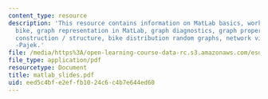 ```yaml
---
content_type: resource
description: 'This resource contains information on MatLab basics, working example:
  bike, graph representation in MatLab, graph diagnostics, graph properties, graph
  construction / structure, bike distribution random graphs, network visualization
  -Pajek.'
file: /media/https%3A/open-learning-course-data-rc.s3.amazonaws.com/esd-342-advanced-system-architecture-spring-2006/eed5c4bfe2effb1024c6c4b7e644ed60_matlab_slides.pdf
file_type: application/pdf
resourcetype: Document
title: matlab_slides.pdf
uid: eed5c4bf-e2ef-fb10-24c6-c4b7e644ed60
---
```

